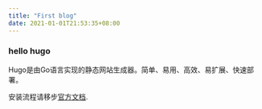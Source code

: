 ```yaml
---
title: "First blog"
date: 2021-01-01T21:53:35+08:00
---
```

### hello hugo
Hugo是由Go语言实现的静态网站生成器。简单、易用、高效、易扩展、快速部署。

安装流程请移步[官方文档](https://gohugo.io/getting-started/installing/).
